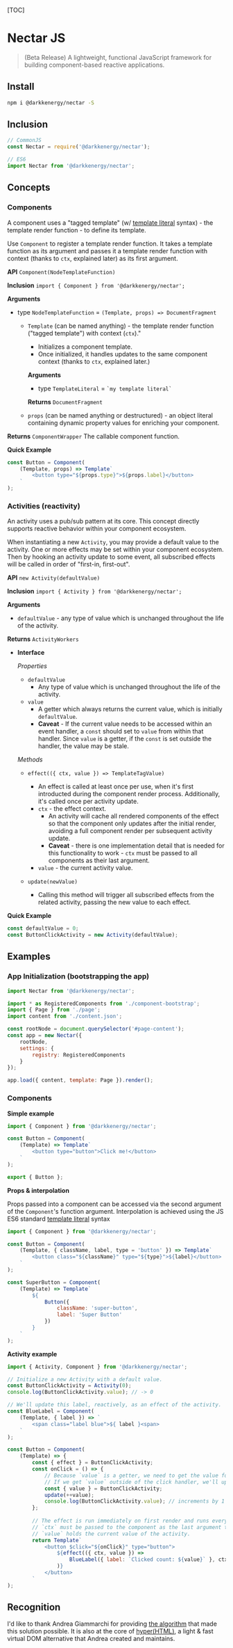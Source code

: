 [TOC]

# Nectar JS

> (Beta Release) A lightweight, functional JavaScript framework for building component-based reactive applications.

## Install

```bash
npm i @darkkenergy/nectar -S
```

## Inclusion

```js
// CommonJS
const Nectar = require('@darkkenergy/nectar');

// ES6
import Nectar from '@darkkenergy/nectar';
```

## Concepts

### Components

A component uses a "tagged template" (w/ [template literal](https://developer.mozilla.org/en-US/docs/Web/JavaScript/Reference/Template_literals) syntax) - the template render function - to define its template.

Use `Component` to register a template render function. It takes a template function as its argument and passes it a template render function with context (thanks to `ctx`, explained later) as its first argument.

**API** `Component(NodeTemplateFunction)`

**Inclusion** `import { Component } from '@darkkenergy/nectar';`

**Arguments**

- type `NodeTemplateFunction` = `(Template, props) => DocumentFragment`
    
    - `Template` (can be named anything) - the template render function ("tagged template") with context (`ctx`)."
        - Initializes a component template.
        - Once initialized, it handles updates to the same component context (thanks to `ctx`, explained later.)

        **Arguments**

        - type `TemplateLiteral` = `` `my template literal` ``

        **Returns** `DocumentFragment`

    - `props` (can be named anything or destructured) - an object literal containing dynamic property values for enriching your component.


**Returns** `ComponentWrapper` The callable component function.

**Quick Example**

```js
const Button = Component(
    (Template, props) => Template`
        <button type="${props.type}">${props.label}</button>
    `
);
```

### Activities (reactivity)

An activity uses a pub/sub pattern at its core. This concept directly supports reactive behavior within your component ecosystem.

When instantiating a new `Activity`, you may provide a default value to the activity. One or more effects may be set within your component ecosystem. Then by hooking an activity update to some event, all subscribed effects will be called in order of "first-in, first-out".

**API** `new Activity(defaultValue)`

**Inclusion** `import { Activity } from '@darkkenergy/nectar';`

**Arguments**

- `defaultValue` - any type of value which is unchanged throughout the life of the activity.

**Returns** `ActivityWorkers`

- **Interface**

    _Properties_

    - `defaultValue`
        - Any type of value which is unchanged throughout the life of the activity.
    - `value`
        - A getter which always returns the current value, which is initially `defaultValue`.
        - **Caveat** - If the current value needs to be accessed within an event handler, a `const` should set to `value` from within that handler. Since `value` is a getter, if the `const` is set outside the handler, the value may be stale.

    _Methods_

    - `effect(({ ctx, value }) => TemplateTagValue)`
        - An effect is called at least once per use, when it's first introducted during the component render process. Additionally, it's called once per activity update.
        - `ctx` - the effect context.
            - An activity will cache all rendered components of the effect so that the component only updates after the initial render, avoiding a full component render per subsequent activity update.
            - **Caveat** - there is one implementation detail that is needed for this functionality to work - `ctx` must be passed to all components as their last argument.
        - `value` - the current activity value.
        
    - `update(newValue)`
        - Calling this method will trigger all subscribed effects from the related activity, passing the new value to each effect.

**Quick Example**

```js
const defaultValue = 0;
const ButtonClickActivity = new Activity(defaultValue);
```

## Examples

### App Initialization (bootstrapping the app)

```js
import Nectar from '@darkkenergy/nectar';

import * as RegisteredComponents from './component-bootstrap';
import { Page } from './page';
import content from './content.json';

const rootNode = document.querySelector('#page-content');
const app = new Nectar({
    rootNode,
    settings: {
        registry: RegisteredComponents
    }
});

app.load({ content, template: Page }).render();
```

### Components

**Simple example**

```js
import { Component } from '@darkkenergy/nectar';

const Button = Component(
    (Template) => Template`
        <button type="button">Click me!</button>
    `
);

export { Button };
```

**Props & interpolation**

Props passed into a component can be accessed via the second argument of the `Component`'s function argument.
Interpolation is achieved using the JS ES6 standard [template literal](https://developer.mozilla.org/en-US/docs/Web/JavaScript/Reference/Template_literals) syntax

```js
import { Component } from '@darkkenergy/nectar';

const Button = Component(
    (Template, { className, label, type = 'button' }) => Template`
        <button class="${className}" type="${type}">${label}</button>
    `
);

const SuperButton = Component(
    (Template) => Template`
        ${
            Button({
                className: 'super-button',
                label: 'Super Button'
            })
        }
    `
);
```

**Activity example**

```js
import { Activity, Component } from '@darkkenergy/nectar';

// Initialize a new Activity with a default value.
const ButtonClickActivity = Activity(0);
console.log(ButtonClickActivity.value); // -> 0

// We'll update this label, reactively, as an effect of the activity.
const BlueLabel = Component(
    (Template, { label }) => `
        <span class="label blue">${ label }<span>
    `
);

const Button = Component(
    (Template) => {
        const { effect } = ButtonClickActivity;
        const onClick = () => {
            // Because `value` is a getter, we need to get the value for each click in realtime.
            // If we get `value` outside of the click handler, we'll update the stale value every time.
            const { value } = ButtonClickActivity;
            update(++value);
            console.log(ButtonClickActivity.value); // increments by 1 for every button click
        };
        
        // The effect is run immediately on first render and runs every time thereafter when the related activity is updated.
        // `ctx` must be passed to the component as the last argument to maintain the proper context.
        // `value` holds the current value of the activity.
        return Template`
            <button $click="${onClick}" type="button">
                ${effect(({ ctx, value }) =>
                    BlueLabel({ label: `Clicked count: ${value}` }, ctx)
                )}
            </button>
        `
);
```

## Recognition

I'd like to thank Andrea Giammarchi for providing [the algorithm](https://gist.github.com/WebReflection/d3aad260ac5007344a0731e797c8b1a4) that made this solution possible. It is also at the core of [hyper(HTML)](https://github.com/WebReflection/hyperHTML), a light & fast virtual DOM alternative that Andrea created and maintains.
